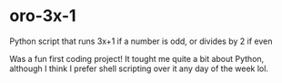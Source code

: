 # oro-3x-1
Python script that runs 3x+1 if a number is odd, or divides by 2 if even

Was a fun first coding project! It tought me quite a bit about Python, although I think I prefer shell scripting over it any day of the week lol.
